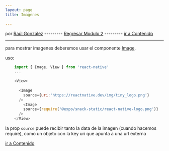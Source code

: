 ```yaml
---
layout: page
title: Imagenes
 
---
```




por [Raúl González](https://twitter.com/soyraulgonzalez)  ---------   [Regresar Modulo 2](/modulo-dos.html) ---------   [ir a Contenido](/contenido.html)

---


para mostrar imagenes deberemos usar el componente [Image](https://reactnative.dev/docs/image).

uso:

```js
    import { Image, View } from 'react-native'
    ...

    <View>
    
      <Image
        source={uri:'https://reactnative.dev/img/tiny_logo.png'}
      />
        <Image
        source={require('@expo/snack-static/react-native-logo.png')}
      />
    </View>
```

la prop `source` puede recibir tanto la data de la imagen (cuando hacemos require), como un objeto con la key uri que apunta a una url externa

[ir a Contenido](/contenido.html)
